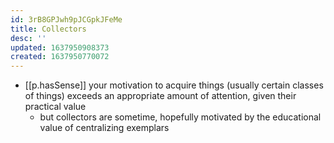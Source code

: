 ```yaml
---
id: 3rB8GPJwh9pJCGpkJFeMe
title: Collectors
desc: ''
updated: 1637950908373
created: 1637950770072
---
```



- [[p.hasSense]] your motivation to acquire things (usually certain classes of things) exceeds an appropriate amount of attention, given their practical value
  - but collectors are sometime, hopefully motivated by the educational value of centralizing exemplars
